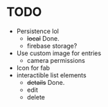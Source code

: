 # TODO

- Persistence lol
	- ~~local~~ Done.
	- firebase storage?
- Use custom image for entries
	- camera permissions
- Icon for fab
- interactible list elements
	- ~~details~~ Done.
	- edit
	- delete